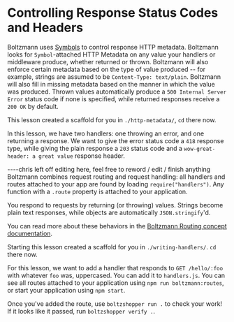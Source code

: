 # Controlling Response Status Codes and Headers

Boltzmann uses [Symbols](https://mdn.io/symbol.for) to control response HTTP
metadata. Boltzmann looks for `Symbol`-attached HTTP Metadata on any value
your handlers or middleware produce, whether returned or thrown. Boltzmann
will also enforce certain metadata based on the type of value produced --
for example, strings are assumed to be `Content-Type: text/plain`. Boltzmann
will also fill in missing metadata based on the manner in which the value
was produced. Thrown values automatically produce a `500 Internal Server Error`
status code if none is specified, while returned responses receive a `200 OK`
by default.

This lesson created a scaffold for you in `./http-metadata/`, `cd` there now.

In this lesson, we have two handlers: one throwing an error, and one returning
a response. We want to give the error status code a `418` response type, while
giving the plain response a `203` status code and a `wow-great-header:
a great value` response header.

----chris left off editing here, feel free to reword / edit / finish anything
Boltzmann combines request routing and request handling: all handlers and
routes attached to your app are found by loading `require("handlers")`. Any
function with a `.route` property is attached to your application.

You respond to requests by returning (or throwing) values. Strings become plain
text responses, while objects are automatically `JSON.stringify`'d.

You can read more about these behaviors in the [Boltzmann Routing concept
documentation](https://www.boltzmann.dev/en/docs/latest/concepts/handlers/).

Starting this lesson created a scaffold for you in `./writing-handlers/`. `cd` there
now.

For this lesson, we want to add a handler that responds to `GET /hello/:foo`
with whatever `foo` was, uppercased. You can add it to `handlers.js`. You can
see all routes attached to your application using `npm run boltzmann:routes`,
or start your application using `npm start`.

Once you've added the route, use `boltzshopper run .` to check your work! If it
looks like it passed, run `boltzshopper verify .`.
